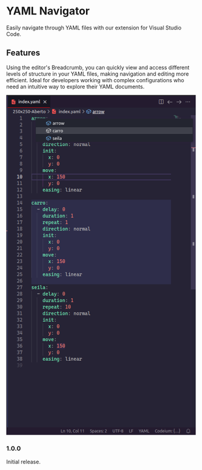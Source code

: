 # YAML Navigator

Easily navigate through YAML files with our extension for Visual Studio Code.

## Features

Using the editor's Breadcrumb, you can quickly view and access different levels of structure in your YAML files, making navigation and editing more efficient. Ideal for developers working with complex configurations who need an intuitive way to explore their YAML documents.

![feature X](images/preview.png)

### 1.0.0

Initial release.
